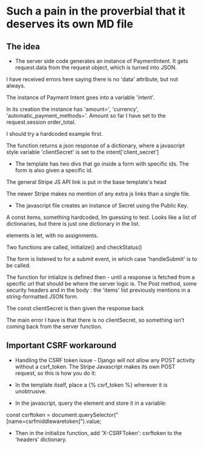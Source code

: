 # Such a pain in the proverbial that it deserves its own MD file

## The idea

- The server side code generates an instance of PaymentIntent.
  It gets request.data from the request object, which is turned into JSON.

I have received errors here saying there is no 'data' attribute, but not always.

The instance of Payment Intent goes into a variable 'intent'.

In its creation the instance has 'amount=', 'currency',
'automatic_payment_methods='. Amount so far I have set to the request.session
order_total.

I should try a hardcoded example first.

The function returns a json response of a dictionary, where a javascript
style variable 'clientSecret' is set to the intent['client_secret']

- The template has two divs that go inside a form with specific ids. The form
  is also given a specific id.

The general Stripe JS API link is put in the base template's head

The newer Stripe makes no mention of any extra js links than a single file.

- The javascript file creates an instance of Secret using the Public Key.

A const items, something hardcoded, Im guessing to test. Looks like a list of
dictionaries, but there is just one dictionary in the list.

elements is let, with no assignments.

Two functions are called, initialize() and checkStatus()

The form is listened to for a submit event, in which case 'handleSubmit' is to
be called.

The function for intialize is defined then - until a response is fetched from
a specific url that should be where the server logic is. The Post method,
some security headers and in the body : the 'items' list previously mentions in
a string-formatted JSON form.

The const clientSecret is then given the response back

The main error I have is that there is no clientSecret, so something isn't
coming back from the server function.

## Important CSRF workaround

- Handling the CSRF token issue - Django will not allow any POST activity
  without a csrf_token. The Stripe Javascript makes its own POST request, so
  this is how you do it:

- In the template itself, place a {% csrf_token %} wherever it is unobtrusive.

- In the javascript, query the element and store it in a variable:

const csrftoken = document.querySelector("[name=csrfmiddlewaretoken]").value;

- Then in the initialize function, add 'X-CSRFToken': csrftoken to the 'headers'
dictionary.


